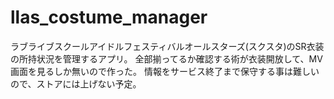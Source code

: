 # llas_costume_manager

ラブライブスクールアイドルフェスティバルオールスターズ(スクスタ)のSR衣装の所持状況を管理するアプリ。
全部揃ってるか確認する術が衣装開放して、MV画面を見るしか無いので作った。
情報をサービス終了まで保守する事は難しいので、ストアには上げない予定。